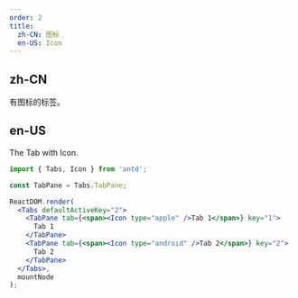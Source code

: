 ```yaml
---
order: 2
title:
  zh-CN: 图标
  en-US: Icon
---
```


## zh-CN

有图标的标签。

## en-US

The Tab with Icon.

````jsx
import { Tabs, Icon } from 'antd';

const TabPane = Tabs.TabPane;

ReactDOM.render(
  <Tabs defaultActiveKey="2">
    <TabPane tab={<span><Icon type="apple" />Tab 1</span>} key="1">
      Tab 1
    </TabPane>
    <TabPane tab={<span><Icon type="android" />Tab 2</span>} key="2">
      Tab 2
    </TabPane>
  </Tabs>,
  mountNode
);
````
